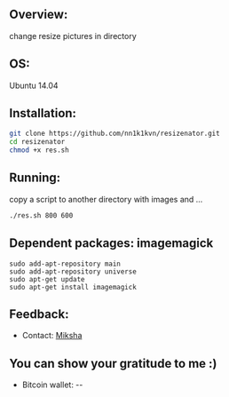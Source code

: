 ## Overview:

change resize pictures in directory

##  OS: 
	
Ubuntu  14.04

## Installation:

```bash
git clone https://github.com/nn1k1kvn/resizenator.git 
cd resizenator
chmod +x res.sh
```
## Running:

copy a script to another directory  with images and ...

```bash
./res.sh 800 600
```
##  Dependent packages: imagemagick 
	
	sudo add-apt-repository main
	sudo add-apt-repository universe
	sudo apt-get update
	sudo apt-get install imagemagick


## Feedback:
- Contact: [Miksha](https://fb.com/miksha.happy)

## You can show your gratitude to me :)
- Bitcoin wallet: --
